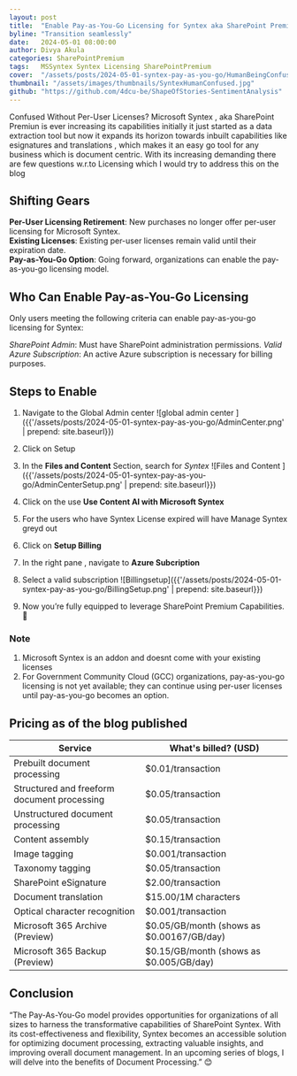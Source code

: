 ```yaml
---
layout: post
title:  "Enable Pay-as-You-Go Licensing for Syntex aka SharePoint Premium."
byline: "Transition seamlessly"
date:   2024-05-01 08:00:00
author: Divya Akula
categories: SharePointPremium
tags:	MSSyntex Syntex Licensing SharePointPremium
cover:  "/assets/posts/2024-05-01-syntex-pay-as-you-go/HumanBeingConfused.jpeg"
thumbnail: "/assets/images/thumbnails/SyntexHumanConfused.jpg"
github: "https://github.com/4dcu-be/ShapeOfStories-SentimentAnalysis"
---
```

Confused Without Per-User Licenses? Microsoft Syntex , aka SharePoint Premiun is ever increasing its capabilities initially it just started as a data extraction tool but now it expands its horizon towards inbuilt capabilities like esignatures and translations , which makes it an easy go tool for any business which is document centric. With its increasing demanding there are few questions w.r.to Licensing which I would try to address this on the blog

## Shifting Gears

**Per-User Licensing Retirement**: New purchases no longer offer per-user licensing for Microsoft Syntex.\
**Existing Licenses**: Existing per-user licenses remain valid until their expiration date.\
**Pay-as-You-Go Option**: Going forward, organizations can enable the pay-as-you-go licensing model.


## Who Can Enable Pay-as-You-Go Licensing

Only users meeting the following criteria can enable pay-as-you-go licensing for Syntex:

*SharePoint Admin*: Must have SharePoint administration permissions.
*Valid Azure Subscription*: An active Azure subscription is necessary for billing purposes.

## Steps to Enable

1. Navigate to the Global Admin center
    ![global admin center ]({{'/assets/posts/2024-05-01-syntex-pay-as-you-go/AdminCenter.png' | prepend: site.baseurl}})
2. Click on Setup
3. In the **Files and Content** Section, search for *Syntex*
   ![Files and Content ]({{'/assets/posts/2024-05-01-syntex-pay-as-you-go/AdminCenterSetup.png' | prepend: site.baseurl}})
4. Click on the use **Use Content AI with Microsoft Syntex**
5. For the users who have Syntex License expired will have Manage Syntex greyd out
6. Click on **Setup Billing**
7. In the right pane , navigate to **Azure Subcription**
8. Select a valid subscription
     ![Billingsetup]({{'/assets/posts/2024-05-01-syntex-pay-as-you-go/BillingSetup.png' | prepend: site.baseurl}})
    
9. Now you’re fully equipped to leverage SharePoint Premium Capabilities. 🚀

### Note

1. Microsoft Syntex is an addon and doesnt come with your existing licenses
2. For Government Community Cloud (GCC) organizations, pay-as-you-go licensing is not yet available; they can continue using per-user licenses until pay-as-you-go becomes an option.

## Pricing as of the blog published

| Service                                     | What's billed? (USD)                   |
|---------------------------------------------|---------------------------------------|
| Prebuilt document processing                | $0.01/transaction                      |
| Structured and freeform document processing | $0.05/transaction                      |
| Unstructured document processing            | $0.05/transaction                      |
| Content assembly                            | $0.15/transaction                      |
| Image tagging                               | $0.001/transaction                     |
| Taxonomy tagging                            | $0.05/transaction                      |
| SharePoint eSignature                       | $2.00/transaction                      |
| Document translation                        | $15.00/1M characters                   |
| Optical character recognition               | $0.001/transaction                     |
| Microsoft 365 Archive (Preview)             | $0.05/GB/month (shows as $0.00167/GB/day) |
| Microsoft 365 Backup (Preview)              | $0.15/GB/month (shows as $0.005/GB/day)  |

## Conclusion
 
“The Pay-As-You-Go model provides opportunities for organizations of all sizes to harness the transformative capabilities of SharePoint Syntex. With its cost-effectiveness and flexibility, Syntex becomes an accessible solution for optimizing document processing, extracting valuable insights, and improving overall document management. In an upcoming series of blogs, I will delve into the benefits of Document Processing.” 😊
